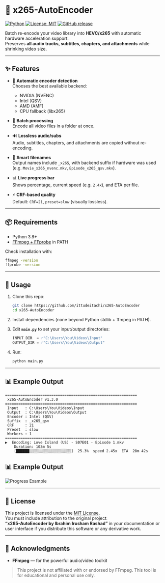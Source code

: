 # 🎥 x265-AutoEncoder

[![Python](https://img.shields.io/badge/python-3.6%2B-blue.svg)](https://www.python.org/)
[![License: MIT](https://img.shields.io/badge/license-MIT-green.svg)](https://github.com/ittudeitachi/x265-AutoEncoder/blob/main/LICENSE)
[![GitHub release](https://img.shields.io/github/v/release/ittudeitachi/x265-AutoEncoder?label=Release)](https://github.com/ittudeitachi/x265-AutoEncoder/releases)

Batch re-encode your video library into **HEVC/x265** with automatic hardware acceleration support.  
Preserves **all audio tracks, subtitles, chapters, and attachments** while shrinking video size.  

---

## ✨ Features
- 🚀 **Automatic encoder detection**  
  Chooses the best available backend:  
  - NVIDIA (NVENC)  
  - Intel (QSV)  
  - AMD (AMF)  
  - CPU fallback (libx265)  

- 📂 **Batch processing**  
  Encode all video files in a folder at once.  

- 🔊 **Lossless audio/subs**  
  Audio, subtitles, chapters, and attachments are copied without re-encoding.  

- 📝 **Smart filenames**  
  Output names include `_x265`, with backend suffix if hardware was used  
  (e.g. `Movie_x265_nvenc.mkv`, `Episode_x265_qsv.mkv`).  

- 📊 **Live progress bar**  
  Shows percentage, current speed (e.g. `2.4x`), and ETA per file.  

- ⚡ **CRF-based quality**  
  Default: `CRF=21`, `preset=slow` (visually lossless).  

---

## 📦 Requirements
- Python 3.8+  
- [FFmpeg + FFprobe](https://ffmpeg.org/download.html) in PATH  

Check installation with:
```bash
ffmpeg -version
ffprobe -version
```

---

## 🚀 Usage
1. Clone this repo:
   ```bash
   git clone https://github.com/ittudeitachi/x265-AutoEncoder
   cd x265-AutoEncoder
   ```

2. Install dependencies (none beyond Python stdlib + ffmpeg in PATH).  

3. Edit **`main.py`** to set your input/output directories:
   ```python
   INPUT_DIR  = r"C:\Users\You\Videos\Input"
   OUTPUT_DIR = r"C:\Users\You\Videos\Output"
   ```

4. Run:
   ```bash
   python main.py
   ```

---

## 📊 Example Output
```
============================================================
 x265-AutoEncoder v1.3.0
============================================================
 Input   : C:\Users\You\Videos\Input
 Output  : C:\Users\You\Videos\Output
 Encoder : Intel (QSV)
 Suffix  : _x265_qsv
 CRF     : 21
 Preset  : slow
 Workers : 1
============================================================
▶️  Encoding: Love Island (US) - S07E01 - Episode 1.mkv
    Duration: 103m 5s
    [██████░░░░░░░░░░░░░░░░░░░]  25.3%  speed 2.45x  ETA  28m 42s
```
## 📊 Example Output
![Progress Example](progress.png)

---

## 📄 License
This project is licensed under the [MIT License](LICENSE).  
You must include attribution to the original project:  
**“x265-AutoEncoder by Ibrahim Irusham Rashad”** in your documentation or user interface if you distribute this software or any derivative work.

---

## 🙏 Acknowledgments
- **FFmpeg** — for the powerful audio/video toolkit  

> This project is not affiliated with or endorsed by FFmpeg. This tool is for educational and personal use only. 
